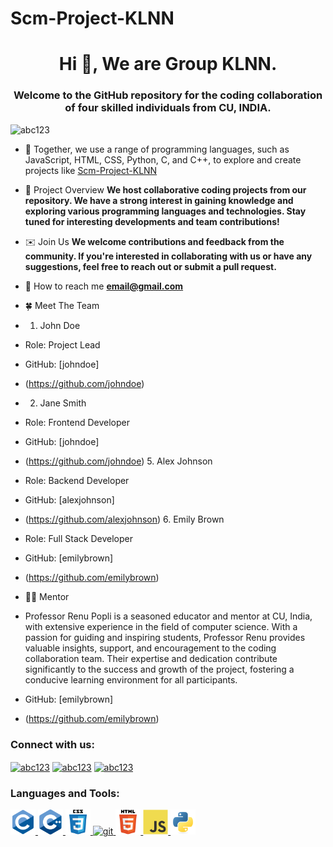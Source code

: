 # Scm-Project-KLNN
<h1 align="center">Hi 👋, We are Group KLNN.</h1>
<h3 align="center">Welcome to the GitHub repository for the coding collaboration of four skilled individuals from CU, INDIA.</h3>

<p align="left"> <img src="https://komarev.com/ghpvc/?username=abc123&label=Profile%20views&color=0e75b6&style=flat" alt="abc123" /> </p>

- 🐬 Together, we use a range of programming languages, such as JavaScript, HTML, CSS, Python, C, and C++, to explore and create projects like [Scm-Project-KLNN](www.google.com)

- 🌱 Project Overview **We host collaborative coding projects from our repository. We have a strong interest in gaining knowledge and exploring various programming languages and technologies. Stay tuned for interesting developments and team contributions!**

- ✉️ Join Us **We welcome contributions and feedback from the community. If you're interested in collaborating with us or have any suggestions, feel free to reach out or submit a pull request.**

- 💬 How to reach me **email@gmail.com**

- 🍀 Meet The Team
- 1. John Doe
- Role: Project Lead
- GitHub: [johndoe]
- (https://github.com/johndoe)
- 2. Jane Smith
- Role: Frontend Developer
- GitHub: [johndoe]
- (https://github.com/johndoe)
  5. Alex Johnson
- Role: Backend Developer
- GitHub: [alexjohnson]
- (https://github.com/alexjohnson)
  6. Emily Brown
- Role: Full Stack Developer
- GitHub: [emilybrown]
- (https://github.com/emilybrown)

- 👩‍🏫 Mentor
- Professor Renu Popli is a seasoned educator and mentor at CU, India, with extensive experience in the field of computer science. With a passion for guiding and inspiring students, Professor Renu provides valuable insights, support, and encouragement to the coding collaboration team. Their expertise and dedication contribute significantly to the success and growth of the project, fostering a conducive learning environment for all participants.
- GitHub: [emilybrown]
- (https://github.com/emilybrown)
<h3 align="left">Connect with us:</h3>
<p align="left">
<a href="https://linkedin.com/in/abc123" target="blank"><img align="center" src="https://raw.githubusercontent.com/rahuldkjain/github-profile-readme-generator/master/src/images/icons/Social/linked-in-alt.svg" alt="abc123" height="30" width="40" /></a>
<a href="https://fb.com/abc123" target="blank"><img align="center" src="https://raw.githubusercontent.com/rahuldkjain/github-profile-readme-generator/master/src/images/icons/Social/facebook.svg" alt="abc123" height="30" width="40" /></a>
<a href="https://instagram.com/abc123" target="blank"><img align="center" src="https://raw.githubusercontent.com/rahuldkjain/github-profile-readme-generator/master/src/images/icons/Social/instagram.svg" alt="abc123" height="30" width="40" /></a>
</p>

<h3 align="left">Languages and Tools:</h3>
<p align="left"> <a href="https://www.cprogramming.com/" target="_blank" rel="noreferrer"> <img src="https://raw.githubusercontent.com/devicons/devicon/master/icons/c/c-original.svg" alt="c" width="40" height="40"/> </a> <a href="https://www.w3schools.com/cpp/" target="_blank" rel="noreferrer"> <img src="https://raw.githubusercontent.com/devicons/devicon/master/icons/cplusplus/cplusplus-original.svg" alt="cplusplus" width="40" height="40"/> </a> <a href="https://www.w3schools.com/css/" target="_blank" rel="noreferrer"> <img src="https://raw.githubusercontent.com/devicons/devicon/master/icons/css3/css3-original-wordmark.svg" alt="css3" width="40" height="40"/> </a> <a href="https://git-scm.com/" target="_blank" rel="noreferrer"> <img src="https://www.vectorlogo.zone/logos/git-scm/git-scm-icon.svg" alt="git" width="40" height="40"/> </a> <a href="https://www.w3.org/html/" target="_blank" rel="noreferrer"> <img src="https://raw.githubusercontent.com/devicons/devicon/master/icons/html5/html5-original-wordmark.svg" alt="html5" width="40" height="40"/> </a> <a href="https://developer.mozilla.org/en-US/docs/Web/JavaScript" target="_blank" rel="noreferrer"> <img src="https://raw.githubusercontent.com/devicons/devicon/master/icons/javascript/javascript-original.svg" alt="javascript" width="40" height="40"/> </a> <a href="https://www.python.org" target="_blank" rel="noreferrer"> <img src="https://raw.githubusercontent.com/devicons/devicon/master/icons/python/python-original.svg" alt="python" width="40" height="40"/> </a> </p>

